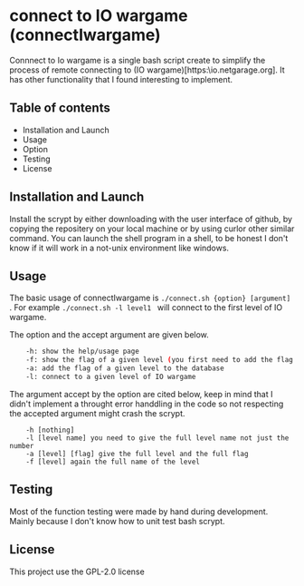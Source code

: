# connect to IO wargame (connectIwargame)
Connnect to Io wargame is a single bash script create to simplify the process
of remote connecting to (IO wargame)[https:\\io.netgarage.org]. It has other
functionality that I found interesting to implement. 

## Table of contents
- Installation and Launch
- Usage
- Option
- Testing
- License

## Installation and Launch
Install the scrypt by either downloading with the user interface of github, by
copying the repositery on your local machine or by using curlor other similar 
command. You can launch the shell program in a shell, to be honest I don't know
if it will work in a not-unix environment like windows. 

## Usage
The basic usage of connectIwargame is ````./connect.sh {option} [argument] ````.
For example ````./connect.sh -l level1 ```` will connect to the first level of
IO wargame. 

The option and the accept argument are given below.
```bash
	-h:	show the help/usage page
	-f:	show the flag of a given level (you first need to add the flag to the databse)
	-a:	add the flag of a given level to the database
	-l:	connect to a given level of IO wargame
```

The argument accept by the option are cited below, keep in mind that I didn't
implement a throught error handdling in the code so not respecting the accepted
argument might crash the scrypt.

```terminal
	-h [nothing]
	-l [level name] you need to give the full level name not just the number
	-a [level] [flag] give the full level and the full flag
	-f [level] again the full name of the level
```

## Testing
Most of the function testing were made by hand during development. Mainly
because I don't know how to unit test bash scrypt.

## License
This project use the GPL-2.0 license
